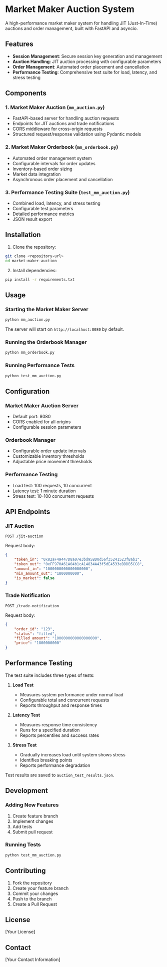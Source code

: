 # Market Maker Auction System

A high-performance market maker system for handling JIT (Just-In-Time) auctions and order management, built with FastAPI and asyncio.

## Features

- **Session Management**: Secure session key generation and management
- **Auction Handling**: JIT auction processing with configurable parameters
- **Order Management**: Automated order placement and cancellation
- **Performance Testing**: Comprehensive test suite for load, latency, and stress testing

## Components

### 1. Market Maker Auction (`mm_auction.py`)
- FastAPI-based server for handling auction requests
- Endpoints for JIT auctions and trade notifications
- CORS middleware for cross-origin requests
- Structured request/response validation using Pydantic models

### 2. Market Maker Orderbook (`mm_orderbook.py`)
- Automated order management system
- Configurable intervals for order updates
- Inventory-based order sizing
- Market data integration
- Asynchronous order placement and cancellation

### 3. Performance Testing Suite (`test_mm_auction.py`)
- Combined load, latency, and stress testing
- Configurable test parameters
- Detailed performance metrics
- JSON result export

## Installation

1. Clone the repository:
```bash
git clone <repository-url>
cd market-maker-auction
```

2. Install dependencies:
```bash
pip install -r requirements.txt
```

## Usage

### Starting the Market Maker Server

```bash
python mm_auction.py
```

The server will start on `http://localhost:8080` by default.

### Running the Orderbook Manager

```bash
python mm_orderbook.py
```

### Running Performance Tests

```bash
python test_mm_auction.py
```

## Configuration

### Market Maker Auction Server
- Default port: 8080
- CORS enabled for all origins
- Configurable session parameters

### Orderbook Manager
- Configurable order update intervals
- Customizable inventory thresholds
- Adjustable price movement thresholds

### Performance Testing
- Load test: 100 requests, 10 concurrent
- Latency test: 1 minute duration
- Stress test: 10-100 concurrent requests

## API Endpoints

### JIT Auction
```
POST /jit-auction
```
Request body:
```json
{
    "token_in": "0x82aF49447D8a07e3bd95BD0d56f35241523fBab1",
    "token_out": "0xFF970A61A04b1cA14834A43f5dE4533eBDDB5CC8",
    "amount_in": "1000000000000000000",
    "min_amount_out": "1800000000",
    "is_market": false
}
```

### Trade Notification
```
POST /trade-notification
```
Request body:
```json
{
    "order_id": "123",
    "status": "filled",
    "filled_amount": "1000000000000000000",
    "price": "1800000000"
}
```

## Performance Testing

The test suite includes three types of tests:

1. **Load Test**
   - Measures system performance under normal load
   - Configurable total and concurrent requests
   - Reports throughput and response times

2. **Latency Test**
   - Measures response time consistency
   - Runs for a specified duration
   - Reports percentiles and success rates

3. **Stress Test**
   - Gradually increases load until system shows stress
   - Identifies breaking points
   - Reports performance degradation

Test results are saved to `auction_test_results.json`.

## Development

### Adding New Features
1. Create feature branch
2. Implement changes
3. Add tests
4. Submit pull request

### Running Tests
```bash
python test_mm_auction.py
```

## Contributing

1. Fork the repository
2. Create your feature branch
3. Commit your changes
4. Push to the branch
5. Create a Pull Request

## License

[Your License]

## Contact

[Your Contact Information] 